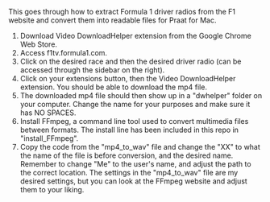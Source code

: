 This goes through how to extract Formula 1 driver radios from the F1 website and convert them into readable files for Praat for Mac.

1. Download Video DownloadHelper extension from the Google Chrome Web Store.
2. Access f1tv.formula1.com.
3. Click on the desired race and then the desired driver radio (can be accessed through the sidebar on the right).
4. Click on your extensions button, then the Video DownloadHelper extension. You should be able to download the mp4 file.
5. The downloaded mp4 file should then show up in a "dwhelper" folder on your computer. Change the name for your purposes and make sure it has NO SPACES.
6. Install FFmpeg, a command line tool used to convert multimedia files between formats. The install line has been included in this repo in "install_FFmpeg".
7. Copy the code from the "mp4_to_wav" file and change the "XX" to what the name of the file is before conversion, and the desired name. Remember to change "Me" to the user's name, and adjust the path to the correct location. The settings in the "mp4_to_wav" file are my desired settings, but you can look at the FFmpeg website and adjust them to your liking.
